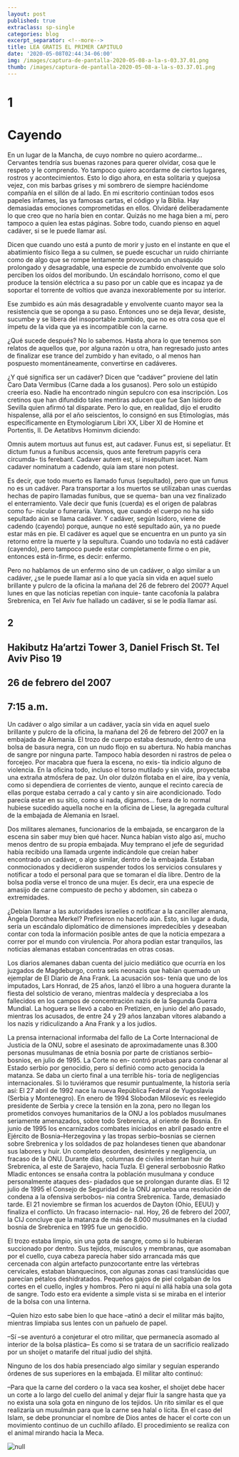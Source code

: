 ```yaml
---
layout: post
published: true
extraclass: sp-single
categories: blog
excerpt_separator: <!--more-->
title: LEA GRATIS EL PRIMER CAPITULO
date: '2020-05-08T02:44:34-06:00'
img: /images/captura-de-pantalla-2020-05-08-a-la-s-03.37.01.png
thumb: /images/captura-de-pantalla-2020-05-08-a-la-s-03.37.01.png
---
```

# 1

# Cayendo

En un lugar de la Mancha, de cuyo nombre no quiero acordarme... Cervantes tendría sus buenas razones para querer olvidar, cosa que le respeto y le comprendo. Yo tampoco quiero acordarme de ciertos lugares, rostros y acontecimientos. Esto lo digo ahora, en esta solitaria y quejosa vejez, con mis barbas grises y mi sombrero de siempre haciéndome compañía en el sillón de al lado. En mi escritorio continúan todos esos papeles infames, las ya famosas cartas, el código y la Biblia. Hay demasiadas emociones comprometidas en ellos. Olvidaré deliberadamente lo que creo que no haría bien en contar. Quizás no me haga bien a mí, pero tampoco a quien lea estas páginas. Sobre todo, cuando pienso en aquel cadáver, si se le puede llamar así. <!--more-->

Dicen que cuando uno está a punto de morir y justo en el instante en que el abatimiento físico llega a su culmen, se puede escuchar un ruido chirriante como de algo que se rompe lentamente provocando un chasquido prolongado y desagradable, una especie de zumbido envolvente que solo perciben los oídos del moribundo. Un escándalo horrísono, como el que produce la tensión eléctrica a su paso por un cable que es incapaz ya de soportar el torrente de voltios que avanza inexorablemente por su interior.

Ese zumbido es aún más desagradable y envolvente cuanto mayor sea la resistencia que se oponga a su paso. Entonces uno se deja llevar, desiste, sucumbe y se libera del insoportable zumbido, que no es otra cosa que el ímpetu de la vida que ya es incompatible con la carne.

¿Qué sucede después? No lo sabemos. Hasta ahora lo que tenemos son relatos de aquellos que, por alguna razón u otra, han regresado justo antes de finalizar ese trance del zumbido y han evitado, o al menos han pospuesto momentáneamente, convertirse en cadáveres.

¿Y qué significa ser un cadáver? Dicen que “cadáver” proviene del latín Caro Data Vermibus (Carne dada a los gusanos). Pero solo un estúpido creería eso. Nadie ha encontrado ningún sepulcro con esa inscripción. Los cretinos que han difundido tales mentiras aducen que fue San Isidoro de Sevilla quien afirmó tal disparate. Pero lo que, en realidad, dijo el erudito hispalense, allá por el año seiscientos, lo consignó en sus Etimologías, más específicamente en Etymologiarum Libri XX, Liber XI de Homine et Portentis, II. De Aetatibvs Hominvm diciendo:

Omnis autem mortuus aut funus est, aut cadaver. Funus est, si sepeliatur. Et dictum funus a funibus accensis, quos ante feretrum papyris cera circumda- tis ferebant. Cadaver autem est, si insepultum iacet. Nam cadaver nominatum a cadendo, quia iam stare non potest.

Es decir, que todo muerto es llamado funus (sepultado), pero que un funus no es un cadáver. Para transportar a los muertos se utilizaban unas cuerdas hechas de papiro llamadas funibus, que se quema- ban una vez finalizado el enterramiento. Vale decir que funis (cuerda) es el origen de palabras como fu- nicular o funeraria. Vamos, que cuando el cuerpo no ha sido sepultado aún se llama cadáver. Y cadáver, según Isidoro, viene de cadendo (cayendo) porque, aunque no esté sepultado aún, ya no puede estar más en pie. El cadáver es aquel que se encuentra en un punto ya sin retorno entre la muerte y la sepultura. Cuando uno todavía no está cadáver (cayendo), pero tampoco puede estar completamente firme o en pie, entonces está in-firme, es decir: enfermo.

Pero no hablamos de un enfermo sino de un cadáver, o algo similar a un cadáver, ¿se le puede llamar así a lo que yacía sin vida en aquel suelo brillante y pulcro de la oficina la mañana del 26 de febrero del 2007? Aquel lunes en que las noticias repetían con inquie- tante cacofonía la palabra Srebrenica, en Tel Aviv fue hallado un cadáver, si se le podía llamar así.

## 2

## Hakibutz Ha’artzi Tower 3, Daniel Frisch St. Tel Aviv Piso 19

## 26 de febrero del 2007

## 7:15 a.m.

Un cadáver o algo similar a un cadáver, yacía sin vida en aquel suelo brillante y pulcro de la oficina, la mañana del 26 de febrero del 2007 en la embajada de Alemania. El trozo de cuerpo estaba desnudo, dentro de una bolsa de basura negra, con un nudo flojo en su abertura. No había manchas de sangre por ninguna parte. Tampoco había desorden ni rastros de pelea o forcejeo. Por macabra que fuera la escena, no exis- tía indicio alguno de violencia. En la oficina todo, incluso el torso mutilado y sin vida, proyectaba una extraña atmósfera de paz. Un olor dulzón flotaba en el aire, iba y venía, como si dependiera de corrientes de viento, aunque el recinto carecía de ellas porque estaba cerrado a cal y canto y sin aire acondicionado. Todo parecía estar en su sitio, como si nada, digamos... fuera de lo normal hubiese sucedido aquella noche en la oficina de Liese, la agregada cultural de la embajada de Alemania en Israel.

Dos militares alemanes, funcionarios de la embajada, se encargaron de la escena sin saber muy bien qué hacer. Nunca habían visto algo así, mucho menos dentro de su propia embajada. Muy temprano el jefe de seguridad había recibido una llamada urgente indicándole que creían haber encontrado un cadáver, o algo similar, dentro de la embajada. Estaban conmocionados y decidieron suspender todos los servicios consulares y notificar a todo el personal para que se tomaran el día libre. Dentro de la bolsa podía verse el tronco de una mujer. Es decir, era una especie de amasijo de carne compuesto de pecho y abdomen, sin cabeza o extremidades.

¿Debían llamar a las autoridades israelíes o notificar a la canciller alemana, Angela Dorothea Merkel? Prefirieron no hacerlo aún. Esto, sin lugar a duda, sería un escándalo diplomático de dimensiones impredecibles y deseaban contar con toda la información posible antes de que la noticia empezara a correr por el mundo con virulencia. Por ahora podían estar tranquilos, las noticias alemanas estaban concentradas en otras cosas.

Los diarios alemanes daban cuenta del juicio mediático que ocurría en los juzgados de Magdeburgo, contra seis neonazis que habían quemado un ejemplar de El Diario de Ana Frank. La acusación sos- tenía que uno de los imputados, Lars Honrad, de 25 años, lanzó el libro a una hoguera durante la fiesta del solsticio de verano, mientras maldecía y despreciaba a los fallecidos en los campos de concentración nazis de la Segunda Guerra Mundial. La hoguera se llevó a cabo en Pretizien, en junio del año pasado, mientras los acusados, de entre 24 y 29 años lanzaban vítores alabando a los nazis y ridiculizando a Ana Frank y a los judíos.

La prensa internacional informaba del fallo de La Corte Internacional de Justicia de la ONU, sobre el asesinato de aproximadamente unas 8.300 personas musulmanas de etnia bosnia por parte de cristianos serbio–bosnios, en julio de 1995. La Corte no en- contró pruebas para condenar al Estado serbio por genocidio, pero sí definió como acto genocida la matanza. Se daba un cierto final a una terrible his- toria de negligencias internacionales. Si lo tuviéramos que resumir puntualmente, la historia sería así: El 27 abril de 1992 nace la nueva República Federal de Yugoslavia (Serbia y Montenegro). En enero de 1994 Slobodan Milosevic es reelegido presidente de Serbia y crece la tensión en la zona, pero no llegan los prometidos convoyes humanitarios de la ONU a los poblados musulmanes seriamente amenazados, sobre todo Srebrenica, al oriente de Bosnia. En junio de 1995 los encarnizados combates iniciados en abril pasado entre el Ejército de Bosnia–Herzegovina y las tropas serbio–bosnias se ciernen sobre Srebrenica y los soldados de paz holandeses tienen que abandonar sus labores y huir. Un completo desorden, desinterés y negligencia, un fracaso de la ONU. Durante días, columnas de civiles intentan huir de Srebrenica, al este de Sarajevo, hacia Tuzla. El general serbobosnio Ratko Mladic entonces se ensaña contra la población musulmana y conduce personalmente ataques des- piadados que se prolongan durante días. El 12 julio de 1995 el Consejo de Seguridad de la ONU aprueba una resolución de condena a la ofensiva serbobos- nia contra Srebrenica. Tarde, demasiado tarde. El 21 noviembre se firman los acuerdos de Dayton (Ohio, EEUU) y finaliza el conflicto. Un fracaso internacio- nal. Hoy, 26 de febrero del 2007, la CIJ concluye que la matanza de más de 8.000 musulmanes en la ciudad bosnia de Srebrenica en 1995 fue un genocidio.

El trozo estaba limpio, sin una gota de sangre, como si lo hubieran succionado por dentro. Sus tejidos, músculos y membranas, que asomaban por el cuello, cuya cabeza parecía haber sido arrancada más que cercenada con algún artefacto punzocortante entre las vértebras cervicales, estaban blanquecinos, con algunas zonas casi translúcidas que parecían pétalos deshidratados. Pequeños gajos de piel colgaban de los cortes en el cuello, ingles y hombros. Pero ni aquí ni allá había una sola gota de sangre. Todo esto era evidente a simple vista si se miraba en el interior de la bolsa con una linterna.

–Quien hizo esto sabe bien lo que hace –atinó a decir el militar más bajito, mientras limpiaba sus lentes con un pañuelo de papel.

–Sí –se aventuró a conjeturar el otro militar, que permanecía asomado al interior de la bolsa plástica– Es como si se tratara de un sacrificio realizado por un shoijet o matarife del ritual judío del shjitá.

Ninguno de los dos había presenciado algo similar y seguían esperando órdenes de sus superiores en la embajada. El militar alto continuó:

–Para que la carne del cordero o la vaca sea kosher, el shoijet debe hacer un corte a lo largo del cuello del animal y dejar fluir la sangre hasta que ya no exista una sola gota en ninguno de los tejidos. Un rito similar es el que realizaría un musulmán para que la carne sea halal o lícita. En el caso del Islam, se debe pronunciar el nombre de Dios antes de hacer el corte con un movimiento continuo de un cuchillo afilado. El procedimiento se realiza con el animal mirando hacia la Meca.

![null](/images/primer-capítulo-grátis-2.png)
